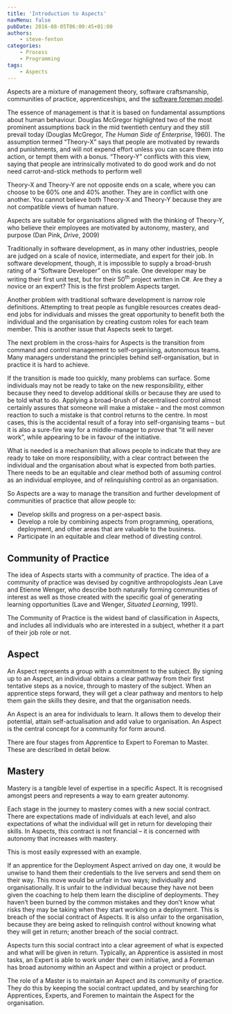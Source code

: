 ```yaml
---
title: 'Introduction to Aspects'
navMenu: false
pubDate: 2016-08-05T06:00:45+01:00
authors:
    - steve-fenton
categories:
    - Process
    - Programming
tags:
    - Aspects
---
```


Aspects are a mixture of management theory, software craftsmanship, communities of practice, apprenticeships, and the [software foreman model](/blog/2014/02/surgical-team-vs-foreman-metaphors/).

The essence of management is that it is based on fundamental assumptions about human behaviour. Douglas McGregor highlighted two of the most prominent assumptions back in the mid twentieth century and they still prevail today (Douglas McGregor, *The Human Side of Enterprise*, 1960). The assumption termed “Theory-X” says that people are motivated by rewards and punishments, and will not expend effort unless you can scare them into action, or tempt them with a bonus. “Theory-Y” conflicts with this view, saying that people are intrinsically motivated to do good work and do not need carrot-and-stick methods to perform well

Theory-X and Theory-Y are not opposite ends on a scale, where you can choose to be 60% one and 40% another. They are in conflict with one another. You cannot believe both Theory-X and Theory-Y because they are not compatible views of human nature.

Aspects are suitable for organisations aligned with the thinking of Theory-Y, who believe their employees are motivated by autonomy, mastery, and purpose (Dan Pink, *Drive*, 2009)

Traditionally in software development, as in many other industries, people are judged on a scale of novice, intermediate, and expert for their job. In software development, though, it is impossible to supply a broad-brush rating of a “Software Developer” on this scale. One developer may be writing their first unit test, but for their 50<sup>th</sup> project written in C#. Are they a novice or an expert? This is the first problem Aspects target.

Another problem with traditional software development is narrow role definitions. Attempting to treat people as fungible resources creates dead-end jobs for individuals and misses the great opportunity to benefit both the individual and the organisation by creating custom roles for each team member. This is another issue that Aspects seek to target.

The next problem in the cross-hairs for Aspects is the transition from command and control management to self-organising, autonomous teams. Many managers understand the principles behind self-organisation, but in practice it is hard to achieve.

If the transition is made too quickly, many problems can surface. Some individuals may not be ready to take on the new responsibility, either because they need to develop additional skills or because they are used to be told what to do. Applying a broad-brush of decentralised control almost certainly assures that someone will make a mistake – and the most common reaction to such a mistake is that control returns to the centre. In most cases, this is the accidental result of a foray into self-organising teams – but it is also a sure-fire way for a middle-manager to *prove* that “it will never work”, while appearing to be in favour of the initiative.

What is needed is a mechanism that allows people to indicate that they are ready to take on more responsibility, with a clear contract between the individual and the organisation about what is expected from both parties. There needs to be an equitable and clear method both of assuming control as an individual employee, and of relinquishing control as an organisation.

So Aspects are a way to manage the transition and further development of communities of practice that allow people to:

- Develop skills and progress on a per-aspect basis.
- Develop a role by combining aspects from programming, operations, deployment, and other areas that are valuable to the business.
- Participate in an equitable and clear method of divesting control.

## Community of Practice

The idea of Aspects starts with a community of practice. The idea of a community of practice was devised by cognitive anthropologists Jean Lave and Etienne Wenger, who describe both naturally forming communities of interest as well as those created with the specific goal of generating learning opportunities (Lave and Wenger, *Situated Learning*, 1991).

The Community of Practice is the widest band of classification in Aspects, and includes all individuals who are interested in a subject, whether it a part of their job role or not.

## Aspect

An Aspect represents a group with a commitment to the subject. By signing up to an Aspect, an individual obtains a clear pathway from their first tentative steps as a novice, through to mastery of the subject. When an apprentice steps forward, they will get a clear pathway and mentors to help them gain the skills they desire, and that the organisation needs.

An Aspect is an area for individuals to learn. It allows them to develop their potential, attain self-actualisation and add value to organisation. An Aspect is the central concept for a community for form around.

There are four stages from Apprentice to Expert to Foreman to Master. These are described in detail below.

## Mastery

Mastery is a tangible level of expertise in a specific Aspect. It is recognised amongst peers and represents a way to earn greater autonomy.

Each stage in the journey to mastery comes with a new social contract. There are expectations made of individuals at each level, and also expectations of what the individual will get in return for developing their skills. In Aspects, this contract is not financial – it is concerned with autonomy that increases with mastery.

This is most easily expressed with an example.

If an apprentice for the Deployment Aspect arrived on day one, it would be unwise to hand them their credentials to the live servers and send them on their way. This move would be unfair in two ways; individually and organisationally. It is unfair to the individual because they have not been given the coaching to help them learn the discipline of deployments. They haven’t been burned by the common mistakes and they don’t know what risks they may be taking when they start working on a deployment. This is breach of the social contract of Aspects. It is also unfair to the organisation, because they are being asked to relinquish control without knowing what they will get in return; another breach of the social contract.

Aspects turn this social contract into a clear agreement of what is expected and what will be given in return. Typically, an Apprentice is assisted in most tasks, an Expert is able to work under their own initiative, and a Foreman has broad autonomy within an Aspect and within a project or product.

The role of a Master is to maintain an Aspect and its community of practice. They do this by keeping the social contract updated, and by searching for Apprentices, Experts, and Foremen to maintain the Aspect for the organisation.